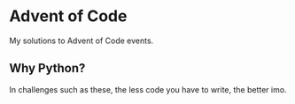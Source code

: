 # Advent of Code
My solutions to Advent of Code events.

## Why Python?
In challenges such as these, the less code you have to write, the better imo.